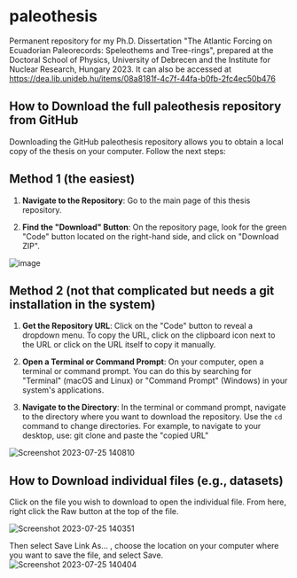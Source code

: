# paleothesis
Permanent repository for my Ph.D. Dissertation "The Atlantic Forcing on Ecuadorian Paleorecords: Speleothems and Tree-rings", prepared at the Doctoral School of Physics, University of Debrecen and the Institute for Nuclear Research, Hungary 2023. It can also be accessed at https://dea.lib.unideb.hu/items/08a8181f-4c7f-44fa-b0fb-2fc4ec50b476 

## How to Download the full paleothesis repository from GitHub

Downloading the GitHub paleothesis repository allows you to obtain a local copy of the thesis on your computer. Follow the next steps:

## Method 1 (the easiest)

1. **Navigate to the Repository**: Go to the main page of this thesis repository.

2. **Find the "Download" Button**: On the repository page, look for the green "Code" button located on the right-hand side, and click on "Download ZIP".

![image](https://github.com/vargasdanny/paleothesis/assets/52888912/1ee1a41d-5a6d-4683-b06a-3e2625e9ba46)

## Method 2 (not that complicated but needs a git installation in the system)
1. **Get the Repository URL**: Click on the "Code" button to reveal a dropdown menu. To copy the URL, click on the clipboard icon next to the URL or click on the URL itself to copy it manually.

2. **Open a Terminal or Command Prompt**: On your computer, open a terminal or command prompt. You can do this by searching for "Terminal" (macOS and Linux) or "Command Prompt" (Windows) in your system's applications.

3. **Navigate to the Directory**: In the terminal or command prompt, navigate to the directory where you want to download the repository. Use the `cd` command to change directories. For example, to navigate to your desktop, use: git clone and paste the "copied URL"

![Screenshot 2023-07-25 140810](https://github.com/vargasdanny/paleothesis/assets/52888912/ea71a4ef-3f0f-460f-b073-759faf4c6e98)

## How to Download individual files (e.g., datasets)

Click on the file you wish to download to open the individual file. From here, right click the Raw button at the top of the file. 

![Screenshot 2023-07-25 140351](https://github.com/vargasdanny/paleothesis/assets/52888912/5b2a31b1-24d2-486d-b832-ab4d845bc953)

Then select Save Link As… , choose the location on your computer where you want to save the file, and select Save.
![Screenshot 2023-07-25 140404](https://github.com/vargasdanny/paleothesis/assets/52888912/88e6ca24-f6e1-43dd-a0b8-296cca1414c0)
